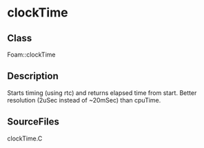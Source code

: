 # clockTime 
## Class
Foam::clockTime

## Description
Starts timing (using rtc) and returns elapsed time from start.
Better resolution (2uSec instead of ~20mSec) than cpuTime.

## SourceFiles
clockTime.C

